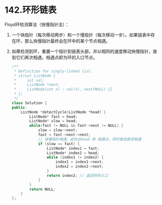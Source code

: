 # 142.环形链表

Floyd环检测算法（快慢指针法）：

1. 一个快指针（每次移动两步）和一个慢指针（每次移动一步）。如果链表中存在环，那么快慢指针最终会在环中的某个节点相遇。

2. 如果检测到环，重置一个指针到链表头部，并以相同的速度移动快慢指针，直到它们再次相遇。相遇点即为环的入口节点。

   ```c++
   /**
    * Definition for singly-linked list.
    * struct ListNode {
    *     int val;
    *     ListNode *next;
    *     ListNode(int x) : val(x), next(NULL) {}
    * };
    */
   class Solution {
   public:
       ListNode *detectCycle(ListNode *head) {
           ListNode* fast = head;
           ListNode* slow = head;
           while(fast != NULL && fast->next != NULL) {
               slow = slow->next;
               fast = fast->next->next;
               // 快慢指针相遇，此时从head 和 相遇点，同时查找直至相遇
               if (slow == fast) {
                   ListNode* index1 = fast;
                   ListNode* index2 = head;
                   while (index1 != index2) {
                       index1 = index1->next;
                       index2 = index2->next;
                   }
                   return index2; // 返回环的入口
               }
           }
           return NULL;
       }
   };
   ```

   